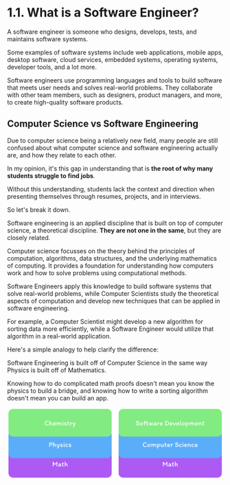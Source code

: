 # 1.1. What is a Software Engineer?

A software engineer is someone who designs, develops, tests, and maintains software systems.

Some examples of software systems include web applications, mobile apps, desktop software, cloud services, embedded systems, operating systems, developer tools, and a lot more.

Software engineers use programming languages and tools to build software that meets user needs and solves real-world problems. They collaborate with other team members, such as designers, product managers, and more, to create high-quality software products.

## Computer Science vs Software Engineering

Due to computer science being a relatively new field, many people are still confused about what computer science and software engineering actually are, and how they relate to each other.

In my opinion, it's this gap in understanding that is **the root of why many students struggle to find jobs**.

Without this understanding, students lack the context and direction when presenting themselves through resumes, projects, and in interviews.

So let's break it down.

Software engineering is an applied discipline that is built on top of computer science, a theoretical discipline. **They are not one in the same**, but they are closely related.

Computer science focusses on the theory behind the principles of computation, algorithms, data structures, and the underlying mathematics of computing. It provides a foundation for understanding how computers work and how to solve problems using computational methods.

Software Engineers apply this knowledge to build software systems that solve real-world problems, while Computer Scientists study the theoretical aspects of computation and develop new techniques that can be applied in software engineering.

For example, a Computer Scientist might develop a new algorithm for sorting data more efficiently, while a Software Engineer would utilize that algorithm in a real-world application.

Here's a simple analogy to help clarify the difference:

Software Engineering is built off of Computer Science in the same way Physics is built off of Mathematics.

Knowing how to do complicated math proofs doesn't mean you know the physics to build a bridge, and knowing how to write a sorting algorithm doesn't mean you can build an app.

![Fields as Foundations](./img/fields.png)
